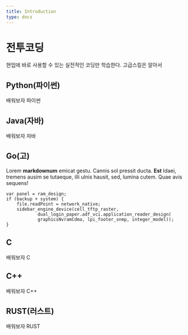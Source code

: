```yaml
---
title: Introduction
type: docs
---
```


# 전투코딩
현업에 바로 사용할 수 있는 실전적인 코딩만 학습한다.
고급스킬은 알아서

## Python(파이썬)
배워보자 파이썬

## Java(자바)
배워보자 자바

## Go(고)

Lorem **markdownum** emicat gestu. Cannis sol pressit ducta. **Est** Idaei,
tremens ausim se tutaeque, illi ulnis hausit, sed, lumina cutem. Quae avis
sequens!

    var panel = ram_design;
    if (backup + system) {
        file.readPoint = network_native;
        sidebar_engine_device(cell_tftp_raster,
                dual_login_paper.adf_vci.application_reader_design(
                graphicsNvramCdma, lpi_footer_snmp, integer_model));
    }

## C
배워보자 C

## C++
배워보자 C++

## RUST(러스트)
배워보자 RUST

